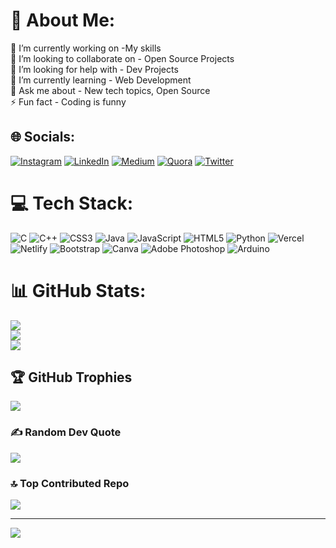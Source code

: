 # 💫 About Me:
🔭 I’m currently working on -My skills<br>👯 I’m looking to collaborate on - Open Source Projects <br>🤝 I’m looking for help with - Dev Projects<br>🌱 I’m currently learning - Web Development <br>💬 Ask me about - New tech topics, Open Source <br>⚡ Fun fact - Coding is funny 


## 🌐 Socials:
[![Instagram](https://img.shields.io/badge/Instagram-%23E4405F.svg?logo=Instagram&logoColor=white)](https://instagram.com/Ayush-Singodia) [![LinkedIn](https://img.shields.io/badge/LinkedIn-%230077B5.svg?logo=linkedin&logoColor=white)](https://linkedin.com/in/Ayush-Singodia) [![Medium](https://img.shields.io/badge/Medium-12100E?logo=medium&logoColor=white)](https://medium.com/@ayushsaini11707) [![Quora](https://img.shields.io/badge/Quora-%23B92B27.svg?logo=Quora&logoColor=white)](https://quora.com/profile/Ayush-Singodia) [![Twitter](https://img.shields.io/badge/Twitter-%231DA1F2.svg?logo=Twitter&logoColor=white)](https://twitter.com/Ayush-saini) 

# 💻 Tech Stack:
![C](https://img.shields.io/badge/c-%2300599C.svg?style=for-the-badge&logo=c&logoColor=white) ![C++](https://img.shields.io/badge/c++-%2300599C.svg?style=for-the-badge&logo=c%2B%2B&logoColor=white) ![CSS3](https://img.shields.io/badge/css3-%231572B6.svg?style=for-the-badge&logo=css3&logoColor=white) ![Java](https://img.shields.io/badge/java-%23ED8B00.svg?style=for-the-badge&logo=java&logoColor=white) ![JavaScript](https://img.shields.io/badge/javascript-%23323330.svg?style=for-the-badge&logo=javascript&logoColor=%23F7DF1E) ![HTML5](https://img.shields.io/badge/html5-%23E34F26.svg?style=for-the-badge&logo=html5&logoColor=white) ![Python](https://img.shields.io/badge/python-3670A0?style=for-the-badge&logo=python&logoColor=ffdd54) ![Vercel](https://img.shields.io/badge/vercel-%23000000.svg?style=for-the-badge&logo=vercel&logoColor=white) ![Netlify](https://img.shields.io/badge/netlify-%23000000.svg?style=for-the-badge&logo=netlify&logoColor=#00C7B7) ![Bootstrap](https://img.shields.io/badge/bootstrap-%23563D7C.svg?style=for-the-badge&logo=bootstrap&logoColor=white) ![Canva](https://img.shields.io/badge/Canva-%2300C4CC.svg?style=for-the-badge&logo=Canva&logoColor=white) ![Adobe Photoshop](https://img.shields.io/badge/adobephotoshop-%2331A8FF.svg?style=for-the-badge&logo=adobephotoshop&logoColor=white) ![Arduino](https://img.shields.io/badge/-Arduino-00979D?style=for-the-badge&logo=Arduino&logoColor=white)
# 📊 GitHub Stats:
![](https://github-readme-stats.vercel.app/api?username=Ayush-Singodia&theme=dark&hide_border=false&include_all_commits=false&count_private=false)<br/>
![](https://github-readme-streak-stats.herokuapp.com/?user=Ayush-Singodia&theme=dark&hide_border=false)<br/>
![](https://github-readme-stats.vercel.app/api/top-langs/?username=Ayush-Singodia&theme=dark&hide_border=false&include_all_commits=false&count_private=false&layout=compact)

## 🏆 GitHub Trophies
![](https://github-profile-trophy.vercel.app/?username=Ayush-Singodia&theme=radical&no-frame=false&no-bg=true&margin-w=4)

### ✍️ Random Dev Quote
![](https://quotes-github-readme.vercel.app/api?type=horizontal&theme=radical)

### 🔝 Top Contributed Repo
![](https://github-contributor-stats.vercel.app/api?username=Ayush-Singodia&limit=5&theme=dark&combine_all_yearly_contributions=true)

---
[![](https://visitcount.itsvg.in/api?id=Ayush-Singodia&icon=0&color=0)](https://visitcount.itsvg.in)

<!-- Proudly created with GPRM ( https://gprm.itsvg.in ) -->
